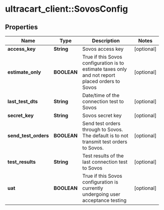 # ultracart_client::SovosConfig

## Properties
Name | Type | Description | Notes
------------ | ------------- | ------------- | -------------
**access_key** | **String** | Sovos access key | [optional] 
**estimate_only** | **BOOLEAN** | True if this Sovos configuration is to estimate taxes only and not report placed orders to Sovos | [optional] 
**last_test_dts** | **String** | Date/time of the connection test to Sovos | [optional] 
**secret_key** | **String** | Sovos secret key | [optional] 
**send_test_orders** | **BOOLEAN** | Send test orders through to Sovos.  The default is to not transmit test orders to Sovos. | [optional] 
**test_results** | **String** | Test results of the last connection test to Sovos | [optional] 
**uat** | **BOOLEAN** | True if this Sovos configuration is currently undergoing user acceptance testing | [optional] 


